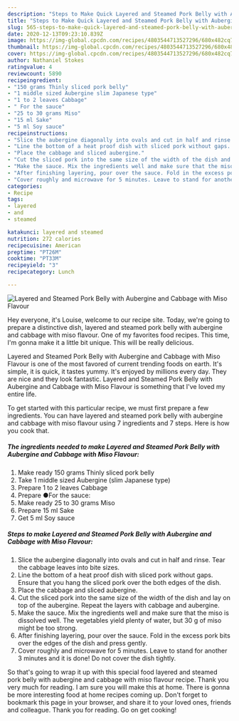 ```yaml
---
description: "Steps to Make Quick Layered and Steamed Pork Belly with Aubergine and Cabbage with Miso Flavour"
title: "Steps to Make Quick Layered and Steamed Pork Belly with Aubergine and Cabbage with Miso Flavour"
slug: 565-steps-to-make-quick-layered-and-steamed-pork-belly-with-aubergine-and-cabbage-with-miso-flavour
date: 2020-12-13T09:23:10.839Z
image: https://img-global.cpcdn.com/recipes/4803544713527296/680x482cq70/layered-and-steamed-pork-belly-with-aubergine-and-cabbage-with-miso-flavour-recipe-main-photo.jpg
thumbnail: https://img-global.cpcdn.com/recipes/4803544713527296/680x482cq70/layered-and-steamed-pork-belly-with-aubergine-and-cabbage-with-miso-flavour-recipe-main-photo.jpg
cover: https://img-global.cpcdn.com/recipes/4803544713527296/680x482cq70/layered-and-steamed-pork-belly-with-aubergine-and-cabbage-with-miso-flavour-recipe-main-photo.jpg
author: Nathaniel Stokes
ratingvalue: 4
reviewcount: 5890
recipeingredient:
- "150 grams Thinly sliced pork belly"
- "1 middle sized Aubergine slim Japanese type"
- "1 to 2 leaves Cabbage"
- " For the sauce"
- "25 to 30 grams Miso"
- "15 ml Sake"
- "5 ml Soy sauce"
recipeinstructions:
- "Slice the aubergine diagonally into ovals and cut in half and rinse. Tear the cabbage leaves into bite sizes."
- "Line the bottom of a heat proof dish with sliced pork without gaps. Ensure that you hang the sliced pork over the both edges of the dish."
- "Place the cabbage and sliced aubergine."
- "Cut the sliced pork into the same size of the width of the dish and lay on top of the aubergine. Repeat the layers with cabbage and aubergine."
- "Make the sauce. Mix the ingredients well and make sure that the miso is dissolved well. The vegetables yield plenty of water, but 30 g of miso might be too strong."
- "After finishing layering, pour over the sauce. Fold in the excess pork bits over the edges of the dish and press gently."
- "Cover roughly and microwave for 5 minutes. Leave to stand for another 3 minutes and it is done! Do not cover the dish tightly."
categories:
- Recipe
tags:
- layered
- and
- steamed

katakunci: layered and steamed 
nutrition: 272 calories
recipecuisine: American
preptime: "PT26M"
cooktime: "PT33M"
recipeyield: "3"
recipecategory: Lunch

---
```



![Layered and Steamed Pork Belly with Aubergine and Cabbage with Miso Flavour](https://img-global.cpcdn.com/recipes/4803544713527296/680x482cq70/layered-and-steamed-pork-belly-with-aubergine-and-cabbage-with-miso-flavour-recipe-main-photo.jpg)

Hey everyone, it's Louise, welcome to our recipe site. Today, we're going to prepare a distinctive dish, layered and steamed pork belly with aubergine and cabbage with miso flavour. One of my favorites food recipes. This time, I'm gonna make it a little bit unique. This will be really delicious.

Layered and Steamed Pork Belly with Aubergine and Cabbage with Miso Flavour is one of the most favored of current trending foods on earth. It's simple, it is quick, it tastes yummy. It's enjoyed by millions every day. They are nice and they look fantastic. Layered and Steamed Pork Belly with Aubergine and Cabbage with Miso Flavour is something that I've loved my entire life.




To get started with this particular recipe, we must first prepare a few ingredients. You can have layered and steamed pork belly with aubergine and cabbage with miso flavour using 7 ingredients and 7 steps. Here is how you cook that.

<!--inarticleads1-->

##### The ingredients needed to make Layered and Steamed Pork Belly with Aubergine and Cabbage with Miso Flavour:

1. Make ready 150 grams Thinly sliced pork belly
1. Take 1 middle sized Aubergine (slim Japanese type)
1. Prepare 1 to 2 leaves Cabbage
1. Prepare  ●For the sauce:
1. Make ready 25 to 30 grams Miso
1. Prepare 15 ml Sake
1. Get 5 ml Soy sauce




<!--inarticleads2-->

##### Steps to make Layered and Steamed Pork Belly with Aubergine and Cabbage with Miso Flavour:

1. Slice the aubergine diagonally into ovals and cut in half and rinse. Tear the cabbage leaves into bite sizes.
1. Line the bottom of a heat proof dish with sliced pork without gaps. Ensure that you hang the sliced pork over the both edges of the dish.
1. Place the cabbage and sliced aubergine.
1. Cut the sliced pork into the same size of the width of the dish and lay on top of the aubergine. Repeat the layers with cabbage and aubergine.
1. Make the sauce. Mix the ingredients well and make sure that the miso is dissolved well. The vegetables yield plenty of water, but 30 g of miso might be too strong.
1. After finishing layering, pour over the sauce. Fold in the excess pork bits over the edges of the dish and press gently.
1. Cover roughly and microwave for 5 minutes. Leave to stand for another 3 minutes and it is done! Do not cover the dish tightly.




So that's going to wrap it up with this special food layered and steamed pork belly with aubergine and cabbage with miso flavour recipe. Thank you very much for reading. I am sure you will make this at home. There is gonna be more interesting food at home recipes coming up. Don't forget to bookmark this page in your browser, and share it to your loved ones, friends and colleague. Thank you for reading. Go on get cooking!
